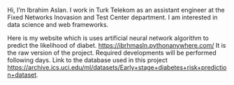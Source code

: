 Hi, I’m Ibrahim Aslan. I work in Turk Telekom as an assistant engineer at the Fixed Networks Inovasion and Test Center department.
I am interested in data science and web frameworks.

Here is my website which is uses artificial neural network algorithm to predict the likelihood of diabet. 
https://ibrhmasln.pythonanywhere.com/
It is the raw version of the project. Required developments will be performed following days.
Link to the database used in this project https://archive.ics.uci.edu/ml/datasets/Early+stage+diabetes+risk+prediction+dataset.

